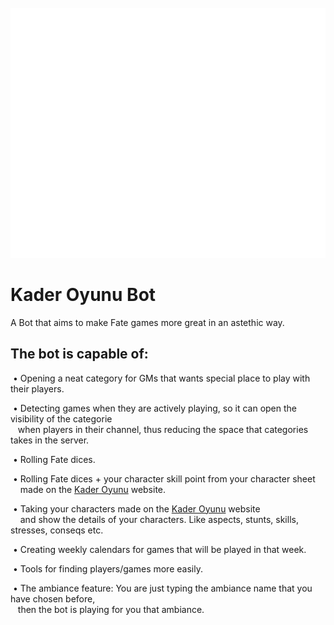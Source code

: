 <div align="center">
	<br>
	<a href="https://discord.com/api/oauth2/authorize?client_id=745377989130190928&permissions=2147483633&scope=bot">
		<img src="kader.svg" width="800" height="400" alt="Click to invite the bot. (Only Turkish For Now)">
	</a>
	<br>
</div>

# Kader Oyunu Bot

A Bot that aims to make Fate games more great in an astethic way.

<h2>The bot is capable of:</h2>
  &nbsp;• Opening a neat category for GMs that wants special place to play with their players. <br />

  &nbsp;• Detecting games when they are actively playing, so it can open the visibility of the categorie <br />
    &nbsp;&nbsp;&nbsp;when players in their channel, thus reducing the space that categories takes in the server. <br />

  &nbsp;• Rolling Fate dices.<br />

  &nbsp;• Rolling Fate dices + your character skill point from your character sheet <br />
    &nbsp;&nbsp;&nbsp;&nbsp;made on the [Kader Oyunu](http://kaderoyunu.com) website. <br />

  &nbsp;• Taking your characters made on the [Kader Oyunu](http://kaderoyunu.com) website <br />
    &nbsp;&nbsp;&nbsp;&nbsp;and show the details of your characters. Like aspects, stunts, skills, stresses, conseqs etc. <br />

  &nbsp;• Creating weekly calendars for games that will be played in that week. <br />

  &nbsp;• Tools for finding players/games more easily. <br />

  &nbsp;• The ambiance feature: You are just typing the ambiance name that you have chosen before, <br />
  &nbsp;&nbsp;&nbsp;then the bot is playing for you that ambiance. <br />
